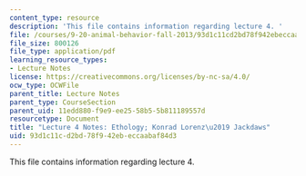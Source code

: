 ```yaml
---
content_type: resource
description: 'This file contains information regarding lecture 4. '
file: /courses/9-20-animal-behavior-fall-2013/93d1c11cd2bd78f942ebeccaabaf84d3_MIT9_20F13_Lec4.pdf
file_size: 800126
file_type: application/pdf
learning_resource_types:
- Lecture Notes
license: https://creativecommons.org/licenses/by-nc-sa/4.0/
ocw_type: OCWFile
parent_title: Lecture Notes
parent_type: CourseSection
parent_uid: 11edd880-f9e9-ee25-58b5-5b811189557d
resourcetype: Document
title: "Lecture 4 Notes: Ethology; Konrad Lorenz\u2019 Jackdaws"
uid: 93d1c11c-d2bd-78f9-42eb-eccaabaf84d3
---
```

This file contains information regarding lecture 4. 